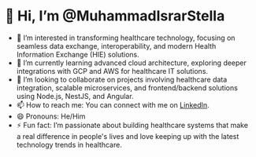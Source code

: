 # 👋 Hi, I’m @MuhammadIsrarStella

- 👀 I’m interested in transforming healthcare technology, focusing on seamless data exchange, interoperability, and modern Health Information Exchange (HIE) solutions.
- 🌱 I’m currently learning advanced cloud architecture, exploring deeper integrations with GCP and AWS for healthcare IT solutions.
- 💞️ I’m looking to collaborate on projects involving healthcare data integration, scalable microservices, and frontend/backend solutions using Node.js, NestJS, and Angular.
- 📫 How to reach me: You can connect with me on [LinkedIn](https://www.linkedin.com/in/muhammad-israr-88418a190/).
- 😄 Pronouns: He/Him
- ⚡ Fun fact: I’m passionate about building healthcare systems that make a real difference in people's lives and love keeping up with the latest technology trends in healthcare.
